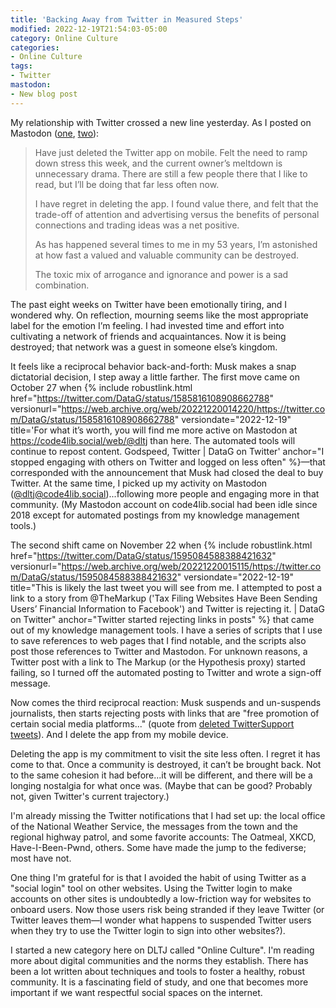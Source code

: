 ```yaml
---
title: 'Backing Away from Twitter in Measured Steps'
modified: 2022-12-19T21:54:03-05:00
category: Online Culture
categories:
- Online Culture
tags:
- Twitter
mastodon:
- New blog post
---
```

My relationship with Twitter crossed a new line yesterday. As I posted on Mastodon ([one](https://code4lib.social/@dltj/109536945467978979), [two](https://code4lib.social/@dltj/109536945467978979)):

> Have just deleted the Twitter app on mobile. Felt the need to ramp down stress this week, and the current owner’s meltdown is unnecessary drama. There are still a few people there that I like to read, but I’ll be doing that far less often now.
> 
> I have regret in deleting the app. I found value there, and felt that the trade-off of attention and advertising versus the benefits of personal connections and trading ideas was a net positive. 
> 
> As has happened several times to me in my 53 years, I’m astonished at how fast a valued and valuable community can be destroyed. 
> 
> The toxic mix of arrogance and ignorance and power is a sad combination.

The past eight weeks on Twitter have been emotionally tiring, and I wondered why. 
On reflection, mourning seems like the most appropriate label for the emotion I’m feeling. 
I had invested time and effort into cultivating a network of friends and acquaintances. 
Now it is being destroyed; that network was a guest in someone else’s kingdom. 

It feels like a reciprocal behavior back-and-forth: Musk makes a snap dictatorial decision, I step away a little farther. 
The first move came on October 27 when {% include robustlink.html href="https://twitter.com/DataG/status/1585816108908662788" versionurl="https://web.archive.org/web/20221220014220/https://twitter.com/DataG/status/1585816108908662788" versiondate="2022-12-19" title='For what it’s worth, you will find me more active on Mastodon at https://code4lib.social/web/@dltj than here. The automated tools will continue to repost content. Godspeed, Twitter | DataG on Twitter' anchor="I stopped engaging with others on Twitter and logged on less often" %}—that corresponded with the announcement that Musk had closed the deal to buy Twitter. 
At the same time, I picked up my activity on Mastodon ([@dltj@code4lib.social](https://code4lib.social/@dltj))...following more people and engaging more in that community. 
(My Mastodon account on code4lib.social had been idle since 2018 except for automated postings from my knowledge management tools.) 

The second shift came on November 22 when {% include robustlink.html href="https://twitter.com/DataG/status/1595084588388421632" versionurl="https://web.archive.org/web/20221220015115/https://twitter.com/DataG/status/1595084588388421632" versiondate="2022-12-19" title="This is likely the last tweet you will see from me. I attempted to post a link to a story from @TheMarkup
 ('Tax Filing Websites Have Been Sending Users’ Financial Information to Facebook') and Twitter is rejecting it. | DataG on Twitter" anchor="Twitter started rejecting links in posts" %} that came out of my knowledge management tools. 
I have a series of scripts that I use to save references to web pages that I find notable, and the scripts also post those references to Twitter and Mastodon. 
For unknown reasons, a Twitter post with a link to The Markup (or the Hypothesis proxy) started failing, so I turned off the automated posting to Twitter and wrote a sign-off message. 

Now comes the third reciprocal reaction: Musk suspends and un-suspends journalists, then starts rejecting posts with links that are "free promotion of certain social media platforms..." (quote from [deleted TwitterSupport tweets](https://web.archive.org/web/20221218183504/https://twitter.com/TwitterSupport/status/1604531261791522817)).
And I delete the app from my mobile device. 

Deleting the app is my commitment to visit the site less often. 
I regret it has come to that. 
Once a community is destroyed, it can’t be brought back. 
Not to the same cohesion it had before...it will be different, and there will be a longing nostalgia for what once was. 
(Maybe that can be good? Probably not, given Twitter's current trajectory.) 

I'm already missing the Twitter notifications that I had set up: the local office of the National Weather Service, the messages from the town and the regional highway patrol, and some favorite accounts: The Oatmeal, XKCD, Have-I-Been-Pwnd, others.
Some have made the jump to the fediverse; most have not.

One thing I'm grateful for is that I avoided the habit of using Twitter as a "social login" tool on other websites. 
Using the Twitter login to make accounts on other sites is undoubtedly a low-friction way for websites to onboard users. 
Now those users risk being stranded if they leave Twitter (or Twitter leaves them—I wonder what happens to suspended Twitter users when they try to use the Twitter login to sign into other websites?). 

I started a new category here on DLTJ called "Online Culture". 
I'm reading more about digital communities and the norms they establish. 
There has been a lot written about techniques and tools to foster a healthy, robust community. 
It is a fascinating field of study, and one that becomes more important if we want respectful social spaces on the internet.

